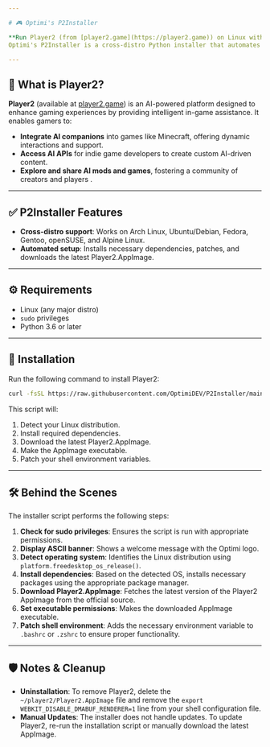 ```yaml
---

# 🎮 Optimi's P2Installer

**Run Player2 (from [player2.game](https://player2.game)) on Linux with ease.**
Optimi's P2Installer is a cross-distro Python installer that automates the setup of dependencies, environment variables, and the latest Player2.AppImage.

---
```


## 🤖 What is Player2?

**Player2** (available at [player2.game](https://player2.game)) is an AI-powered platform designed to enhance gaming experiences by providing intelligent in-game assistance. It enables gamers to:

* **Integrate AI companions** into games like Minecraft, offering dynamic interactions and support.
* **Access AI APIs** for indie game developers to create custom AI-driven content.
* **Explore and share AI mods and games**, fostering a community of creators and players .

---

## ✅ P2Installer Features

* **Cross-distro support**: Works on Arch Linux, Ubuntu/Debian, Fedora, Gentoo, openSUSE, and Alpine Linux.
* **Automated setup**: Installs necessary dependencies, patches, and downloads the latest Player2.AppImage.

---

## ⚙️ Requirements

* Linux (any major distro)
* `sudo` privileges
* Python 3.6 or later

---

## 🚀 Installation

Run the following command to install Player2:

```bash
curl -fsSL https://raw.githubusercontent.com/OptimiDEV/P2Installer/main/main.py | sudo python3
```

This script will:

1. Detect your Linux distribution.
2. Install required dependencies.
3. Download the latest Player2.AppImage.
4. Make the AppImage executable.
5. Patch your shell environment variables.

---

## 🛠 Behind the Scenes

The installer script performs the following steps:

1. **Check for sudo privileges**: Ensures the script is run with appropriate permissions.
2. **Display ASCII banner**: Shows a welcome message with the Optimi logo.
3. **Detect operating system**: Identifies the Linux distribution using `platform.freedesktop_os_release()`.
4. **Install dependencies**: Based on the detected OS, installs necessary packages using the appropriate package manager.
5. **Download Player2.AppImage**: Fetches the latest version of the Player2 AppImage from the official source.
6. **Set executable permissions**: Makes the downloaded AppImage executable.
7. **Patch shell environment**: Adds the necessary environment variable to `.bashrc` or `.zshrc` to ensure proper functionality.

---

## 🛡️ Notes & Cleanup

* **Uninstallation**: To remove Player2, delete the `~/player2/Player2.AppImage` file and remove the `export WEBKIT_DISABLE_DMABUF_RENDERER=1` line from your shell configuration file.
* **Manual Updates**: The installer does not handle updates. To update Player2, re-run the installation script or manually download the latest AppImage.


